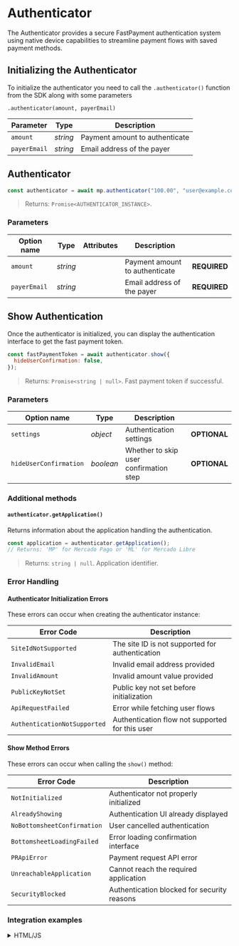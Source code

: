 # Authenticator

The Authenticator provides a secure FastPayment authentication system using native device capabilities to streamline payment flows with saved payment methods.

## Initializing the Authenticator

To initialize the authenticator you need to call the `.authenticator()` function from the SDK along with some parameters

`.authenticator(amount, payerEmail)`

| Parameter     | Type     | Description                                                        |
| ------------- | -------- | ------------------------------------------------------------------ |
| `amount`      | _string_ | Payment amount to authenticate                                     |
| `payerEmail`  | _string_ | Email address of the payer                                         |

## Authenticator

```javascript
const authenticator = await mp.authenticator("100.00", "user@example.com");
```

> Returns: `Promise<AUTHENTICATOR_INSTANCE>`.

### Parameters

| Option name  | Type      | Attributes                | Description                       |              |
| ------------ | --------- | ------------------------- | --------------------------------- | ------------ |
| `amount`     | _string_  |                           | Payment amount to authenticate    | **REQUIRED** |
| `payerEmail` | _string_  |                           | Email address of the payer        | **REQUIRED** |

## Show Authentication

Once the authenticator is initialized, you can display the authentication interface to get the fast payment token.

```javascript
const fastPaymentToken = await authenticator.show({
  hideUserConfirmation: false,
});
```

> Returns: `Promise<string | null>`. Fast payment token if successful.

### Parameters

| Option name            | Type      | Description                              |              |
| ---------------------- | --------- | ---------------------------------------- | ------------ |
| `settings`             | _object_  | Authentication settings                  | **OPTIONAL** |
| `hideUserConfirmation` | _boolean_ | Whether to skip user confirmation step   | **OPTIONAL** |

### Additional methods

#### `authenticator.getApplication()`

Returns information about the application handling the authentication.

```javascript
const application = authenticator.getApplication();
// Returns: 'MP' for Mercado Pago or 'ML' for Mercado Libre
```

> Returns: `string | null`. Application identifier.

### Error Handling

#### Authenticator Initialization Errors
These errors can occur when creating the authenticator instance:

| Error Code                   | Description                                        |
| ---------------------------- | -------------------------------------------------- |
| `SiteIdNotSupported`         | The site ID is not supported for authentication   |
| `InvalidEmail`               | Invalid email address provided                     |
| `InvalidAmount`              | Invalid amount value provided                      |
| `PublicKeyNotSet`            | Public key not set before initialization          |
| `ApiRequestFailed`           | Error while fetching user flows                   |
| `AuthenticationNotSupported` | Authentication flow not supported for this user   |

#### Show Method Errors
These errors can occur when calling the `show()` method:

| Error Code                   | Description                                        |
| ---------------------------- | -------------------------------------------------- |
| `NotInitialized`             | Authenticator not properly initialized            |
| `AlreadyShowing`             | Authentication UI already displayed               |
| `NoBottomsheetConfirmation`  | User cancelled authentication                     |
| `BottomsheetLoadingFailed`   | Error loading confirmation interface              |
| `PRApiError`                 | Payment request API error                         |
| `UnreachableApplication`     | Cannot reach the required application             |
| `SecurityBlocked`            | Authentication blocked for security reasons       |

### Integration examples

<details>
  <summary>HTML/JS</summary>

```javascript
<script src="https://sdk.mercadopago.com/js/v2"></script>
<script>
const mp = new MercadoPago('YOUR_PUBLIC_KEY');

const initializeAuthentication = async () => {
  try {
    // Initialize authenticator
    const authenticator = await mp.authenticator('100.00', 'user@example.com');
    
    // Show authentication
    const fastPaymentToken = await authenticator.show();
    
    if (fastPaymentToken) {
      console.log('Authentication successful:', fastPaymentToken);
      // Use fastPaymentToken for payment processing
    }
  } catch (error) {
    console.error('Authentication error:', error);
  }
};

initializeAuthentication();
</script>
```

</details>
